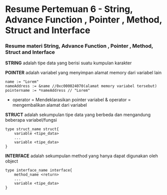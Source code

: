 # Resume Pertemuan 6 - String, Advance Function , Pointer , Method, Struct and Interface

### Resume materi String, Advance Function , Pointer , Method, Struct and Interface

**STRING** adalah tipe data yang berisi suatu kumpulan karakter

**POINTER** adalah variabel yang menyimpan alamat memory dari variabel lain
```
name := "Lorem"
nameAddress := &name //0xc000024070(alamat memory variabel tersebut)
pointername := *nameAddress // "Lorem"
```

* operator = Mendeklarasikan pointer variabel
& operator = mengembalikan alamat dari variabel

**STRUCT** adalah sekumpulan tipe data yang berbeda dan mengandung beberapa variabel/fungsi
```
type struct_name struct{
    variable <tipe_data>
    ...
    variable <tipe_data>
}
```

**INTERFACE** adalah sekumpulan method yang hanya dapat digunakan oleh object
```
type interface_name interface{
    method_name <return>
    ...
    variable <tipe_data>
}
```
